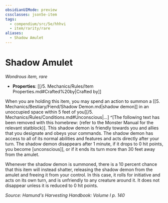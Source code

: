 ```yaml
---
obsidianUIMode: preview
cssclasses: json5e-item
tags:
  - compendium/src/5e/hhhvi
  - item/rarity/rare
aliases:
  - Shadow Amulet
---
```

# Shadow Amulet
*Wondrous item, rare*  

- **Properties**: [[/5. Mechanics/Rules/Item Properties.md#Crafted%20by\|Crafted by]]

When you are holding this item, you may spend an action to summon a [[5. Mechanics/Bestiary/Fiend/Shadow Demon.md\|shadow demon]] in an unoccupied space within 5 feet of you[[/5. Mechanics/Rules/Conditions.md#Unconscious\|...] ^[The following text has been removed with this homebrew: (refer to the Monster Manual for the relevant statblock)]. This shadow demon is friendly towards you and allies that you designate and obeys your commands. The shadow demon has access to all of its normal abilities and features and acts directly after your turn. The shadow demon disappears after 1 minute, if it drops to 0 hit points, you become [unconscious]], or if it ends its turn more than 30 feet away from the amulet.

Whenever the shadow demon is summoned, there is a 10 percent chance that this item will instead shatter, releasing the shadow demon from the amulet and freeing it from your control. In this case, it rolls for initiative and acts on its own turn, and is unfriendly to any creature around it. It does not disappear unless it is reduced to 0 hit points.

*Source: Hamund's Harvesting Handbook: Volume I p. 140*
